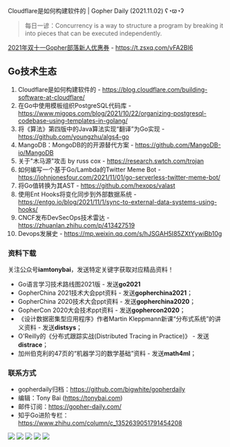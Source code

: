Cloudflare是如何构建软件的 | Gopher Daily (2021.11.02) ʕ◔ϖ◔ʔ

>每日一谚：Concurrency is a way to structure a program by breaking it into pieces that can be executed independently.

[2021年双十一Gopher部落新人优惠券](https://t.zsxq.com/vFA2BI6) - https://t.zsxq.com/vFA2BI6

## Go技术生态

1. Cloudflare是如何构建软件的 - https://blog.cloudflare.com/building-software-at-cloudflare/
2. 在Go中使用模板组织PostgreSQL代码库 - https://www.migops.com/blog/2021/10/22/organizing-postgresql-codebase-using-templates-in-golang/
3. 将《算法》第四版中的Java算法实现“翻译”为Go实现 - https://github.com/youngzhu/algs4-go
4. MangoDB：MongoDB的的开源替代方案 -  https://github.com/MangoDB-io/MangoDB
5. 关于"木马源"攻击 by russ cox - https://research.swtch.com/trojan
6. 如何编写一个基于Go/Lambda的Twitter Meme Bot - https://johnjonesfour.com/2021/11/01/go-serverless-twitter-meme-bot/
7. 将Go值转换为其AST - https://github.com/hexops/valast
8. 使用Ent Hooks将变化同步到外部数据系统 - https://entgo.io/blog/2021/11/1/sync-to-external-data-systems-using-hooks/
9. CNCF发布DevSecOps技术雷达 - https://zhuanlan.zhihu.com/p/413427519
10. Devops发展史 - https://mp.weixin.qq.com/s/hJSGAH5I85ZXtYywiBb10g


### 资料下载

关注公众号**iamtonybai**，发送特定关键字获取对应精品资料！

* Go语言学习技术路线图2021版 - 发送**go2021**
* GopherChina 2021技术大会ppt资料 - 发送**gopherchina2021**；
* GopherChina 2020技术大会ppt资料 - 发送**gopherchina2020**；
* GopherCon 2020大会技术ppt资料 - 发送**gophercon2020**；
* 《设计数据密集型应用程序》作者Martin Kleppmann新课“分布式系统”的讲义资料 - 发送**distsys**；
* O'Reilly的《分布式跟踪实战(Distributed Tracing in Practice)》 - 发送**distrace**；
* 加州伯克利的47页的“机器学习的数学基础”资料 - 发送**math4ml**；

### 联系方式

* gopherdaily归档：https://github.com/bigwhite/gopherdaily
* 编辑：Tony Bai (https://tonybai.com)
* 邮件订阅：https://gopher-daily.com/
* 知乎Go进阶专栏：https://www.zhihu.com/column/c_1352639051791454208

![](https://mmbiz.qpic.cn/mmbiz_png/cH6WzfQ94mb54jsFJZ3Knmz8obUsf3PBShthmdSw5E01TcYmUReGkj0BWpxHak1HlnlzHvLmKax53YSGr7aNlA/0?wx_fmt=png)
![](https://mmbiz.qpic.cn/mmbiz_jpg/cH6WzfQ94mb54jsFJZ3Knmz8obUsf3PBDKyzaL44T9g1YiaYeujWa3QRrVC21SnO9h9qc2ia6ibyicc6LUdnD0ibymw/0?wx_fmt=jpeg)
![](https://mmbiz.qpic.cn/mmbiz_jpg/cH6WzfQ94mb54jsFJZ3Knmz8obUsf3PBVkLTWauQTKuwBfDjBzRvcPibRvN9xPCZyPDuz4oalon271El1nVHQNA/0?wx_fmt=jpeg)
![](https://mmbiz.qpic.cn/mmbiz_png/cH6WzfQ94mb54jsFJZ3Knmz8obUsf3PBIMyZScLjHJSVL4jnaGBSFYZNhRQEwdUoGsAISHfVKfCHhWPic8yY0Ow/0?wx_fmt=png)
![](https://mmbiz.qpic.cn/mmbiz_png/cH6WzfQ94mb54jsFJZ3Knmz8obUsf3PBrSoqeMvoWCticN2cpU64fJ0FYQdXJhP7ia7WRh8628uOAsQYeE2NibRRw/0?wx_fmt=png)


